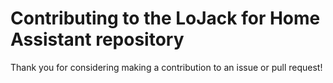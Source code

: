 # Contributing to the LoJack for Home Assistant repository

Thank you for considering making a contribution to an issue or pull request!